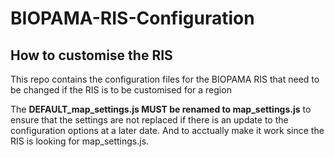 # BIOPAMA-RIS-Configuration

## How to customise the RIS

This repo contains the configuration files for the BIOPAMA RIS that need to be changed if the RIS is to be customised for a region

The **DEFAULT_map_settings.js MUST be renamed to map_settings.js** to ensure that the settings are not replaced if there is an update to the configuration options at a later date. And to acctually make it work since the RIS is looking for map_settings.js.
